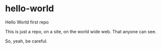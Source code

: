 # hello-world
Hello World first repo

This is just a repo, on a site, on the world wide web. That anyone can see.

So, yeah, be careful.
